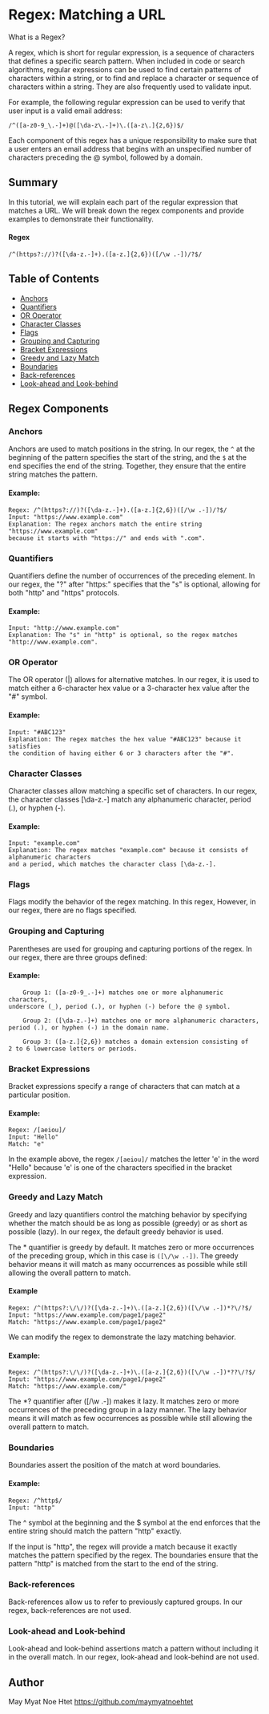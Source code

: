 # Regex: Matching a URL 

What is a Regex?

A regex, which is short for regular expression, is a sequence of characters that defines a specific search pattern. When included in code or search algorithms, regular expressions can be used to find certain patterns of characters within a string, or to find and replace a character or sequence of characters within a string. They are also frequently used to validate input.

For example, the following regular expression can be used to verify that user input is a valid email address:

```
/^([a-z0-9_\.-]+)@([\da-z\.-]+)\.([a-z\.]{2,6})$/
```

Each component of this regex has a unique responsibility to make sure that a user enters an email address that begins with an unspecified number of characters preceding the @ symbol, followed by a domain.

## Summary

In this tutorial, we will explain each part of the regular expression that matches a URL. We will break down the regex components and provide examples to demonstrate their functionality.

#### Regex
```
/^(https?://)?([\da-z.-]+).([a-z.]{2,6})([/\w .-])/?$/
```

## Table of Contents

- [Anchors](#anchors)
- [Quantifiers](#quantifiers)
- [OR Operator](#or-operator)
- [Character Classes](#character-classes)
- [Flags](#flags)
- [Grouping and Capturing](#grouping-and-capturing)
- [Bracket Expressions](#bracket-expressions)
- [Greedy and Lazy Match](#greedy-and-lazy-match)
- [Boundaries](#boundaries)
- [Back-references](#back-references)
- [Look-ahead and Look-behind](#look-ahead-and-look-behind)

## Regex Components

### Anchors

Anchors are used to match positions in the string. In our regex, the ```^``` at the beginning of the pattern specifies the start of the string, and the ```$``` at the end specifies the end of the string. Together, they ensure that the entire string matches the pattern.

#### Example:
```
Regex: /^(https?://)?([\da-z.-]+).([a-z.]{2,6})([/\w .-])/?$/
Input: "https://www.example.com"
Explanation: The regex anchors match the entire string "https://www.example.com"
because it starts with "https://" and ends with ".com".
```

### Quantifiers

Quantifiers define the number of occurrences of the preceding element. In our regex, the "?" after "https:" specifies that the "s" is optional, allowing for both "http" and "https" protocols.

#### Example:
```
Input: "http://www.example.com"
Explanation: The "s" in "http" is optional, so the regex matches "http://www.example.com".
```

### OR Operator

The OR operator (|) allows for alternative matches. In our regex, it is used to match either a 6-character hex value or a 3-character hex value after the "#" symbol.

#### Example:
```
Input: "#ABC123"
Explanation: The regex matches the hex value "#ABC123" because it satisfies
the condition of having either 6 or 3 characters after the "#".
```

### Character Classes

Character classes allow matching a specific set of characters. In our regex, the character classes [\da-z.-] match any alphanumeric character, period (.), or hyphen (-).

#### Example:
```
Input: "example.com"
Explanation: The regex matches "example.com" because it consists of alphanumeric characters
and a period, which matches the character class [\da-z.-].
```

### Flags

Flags modify the behavior of the regex matching. In this regex, However, in our regex, there are no flags specified.

### Grouping and Capturing

Parentheses are used for grouping and capturing portions of the regex. In our regex, there are three groups defined:

#### Example:
```
    Group 1: ([a-z0-9_.-]+) matches one or more alphanumeric characters,
underscore (_), period (.), or hyphen (-) before the @ symbol.

    Group 2: ([\da-z.-]+) matches one or more alphanumeric characters,
period (.), or hyphen (-) in the domain name.

    Group 3: ([a-z.]{2,6}) matches a domain extension consisting of
2 to 6 lowercase letters or periods.
```
### Bracket Expressions

Bracket expressions specify a range of characters that can match at a particular position.
#### Example:
```
Regex: /[aeiou]/
Input: "Hello"
Match: "e"
```
In the example above, the regex ```/[aeiou]/``` matches the letter 'e' in the word "Hello" because 'e' is one of the characters specified in the bracket expression.

### Greedy and Lazy Match

Greedy and lazy quantifiers control the matching behavior by specifying whether the match should be as long as possible (greedy) or as short as possible (lazy). In our regex, the default greedy behavior is used.

The * quantifier is greedy by default. It matches zero or more occurrences of the preceding group, which in this case is ```([\/\w .-])```. The greedy behavior means it will match as many occurrences as possible while still allowing the overall pattern to match.

#### Example
```
Regex: /^(https?:\/\/)?([\da-z.-]+)\.([a-z.]{2,6})([\/\w .-])*?\/?$/
Input: "https://www.example.com/page1/page2"
Match: "https://www.example.com/page1/page2"
```

We can modify the regex to demonstrate the lazy matching behavior.

#### Example:
```
Regex: /^(https?:\/\/)?([\da-z.-]+)\.([a-z.]{2,6})([\/\w .-])*??\/?$/
Input: "https://www.example.com/page1/page2"
Match: "https://www.example.com/"
```

The *? quantifier after ([\/\w .-]) makes it lazy. It matches zero or more occurrences of the preceding group in a lazy manner. The lazy behavior means it will match as few occurrences as possible while still allowing the overall pattern to match.

### Boundaries

Boundaries assert the position of the match at word boundaries.

#### Example: 
```
Regex: /^http$/
Input: "http"
```

The ^ symbol at the beginning and the $ symbol at the end enforces that the entire string should match the pattern "http" exactly.

If the input is "http", the regex will provide a match because it exactly matches the pattern specified by the regex. The boundaries ensure that the pattern "http" is matched from the start to the end of the string.

### Back-references

Back-references allow us to refer to previously captured groups. In our regex, back-references are not used.

### Look-ahead and Look-behind

Look-ahead and look-behind assertions match a pattern without including it in the overall match. In our regex, look-ahead and look-behind are not used.

## Author

May Myat Noe Htet
https://github.com/maymyatnoehtet
